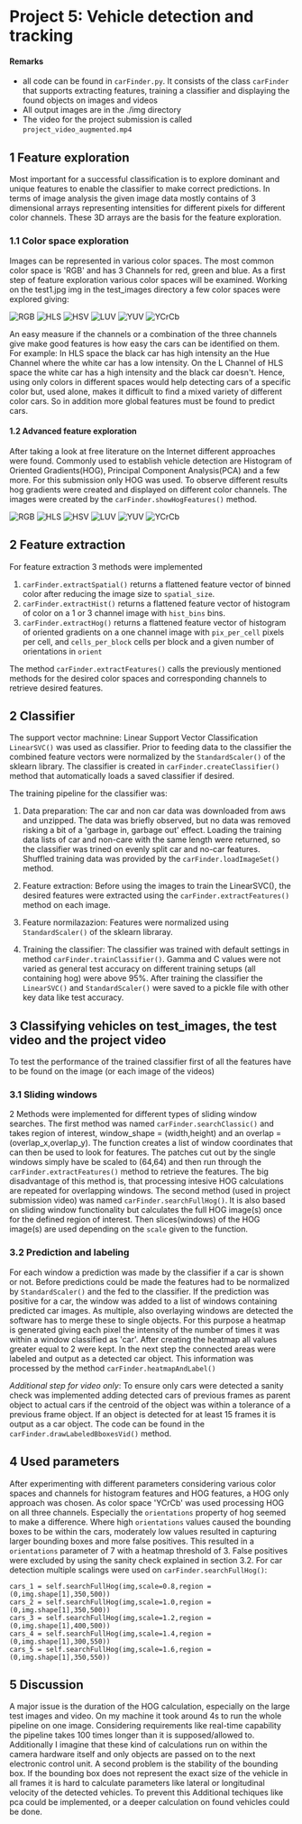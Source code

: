 # Project 5: Vehicle detection and tracking

#### Remarks
* all code can be found in ```carFinder.py```. It consists of the class ```carFinder``` that supports extracting features, training a classifier and displaying the found objects on images and videos
* All output images are in the ./img directory 
* The video for the project submission is called ```project_video_augmented.mp4```


## 1 Feature exploration
Most important for a successful classification is to explore dominant and unique features to enable the classifier to make correct predictions. In terms of image analysis the given image data mostly contains of 3 dimensional arrays representing intensities for different pixels for different color channels.
These 3D arrays are the basis for the feature exploration.

### 1.1 Color space exploration
Images can be represented in various color spaces. The most common color space is 'RGB' and has 3 Channels for red, green and blue. As a first step of feature exploration various color spaces will be examined.
Working on the test1.jpg img in the test_images directory a few color spaces were explored giving:

![RGB](img/color_spaces/RGB.jpg "RGB Channels and Combined")
![HLS](img/color_spaces/HLS.jpg "HLS Channels and Combined")
![HSV](img/color_spaces/HSV.jpg "HSV Channels and Combined")
![LUV](img/color_spaces/LUV.jpg "LUV Channels and Combined")
![YUV](img/color_spaces/YUV.jpg "LUV Channels and Combined")
![YCrCb](img/color_spaces/YCrCb.jpg "YCrCb Channels and Combined")

An easy measure if the channels or a combination of the three channels give make good features is how easy the cars can be identified on them. For example: In HLS space the black car has high intensity an the Hue Channel where the white car has a low intensity. On the L Channel of HLS space the white car has a high intensity and the black car doesn't. Hence, using only colors in different spaces would help detecting cars of a specific color but, used alone, makes it difficult to find a mixed variety of different color cars.
So in addition more global features must be found to predict cars.

#### 1.2 Advanced feature exploration
After taking a look at free literature on the Internet different approaches were found.
Commonly used to establish vehicle detection are Histogram of Oriented Gradients(HOG), Principal Component Analysis(PCA) and a few more. For this submission only HOG was used.
To observe different results hog gradients were created and displayed on different color channels. The images were created by the ```carFinder.showHogFeatures()``` method.

![RGB](img/hog_images/RGB.jpg "RGB Channels and Combined")
![HLS](img/hog_images/HLS.jpg "HLS Channels and Combined")
![HSV](img/hog_images/HSV.jpg "HSV Channels and Combined")
![LUV](img/hog_images/LUV.jpg "LUV Channels and Combined")
![YUV](img/hog_images/YUV.jpg "LUV Channels and Combined")
![YCrCb](img/hog_images/YCrCb.jpg "YCrCb Channels and Combined")

## 2 Feature extraction
For feature extraction 3 methods were implemented
1. ```carFinder.extractSpatial()``` returns a flattened feature vector of binned color after reducing the image size to ```spatial_size```.
2. ```carFinder.extractHist()``` returns a flattened feature vector of histogram of color on a 1 or 3 channel image with ```hist_bins``` bins.
3. ```carFinder.extractHog()``` returns a flattened feature vector of histogram of oriented gradients on a one channel image with ```pix_per_cell``` pixels per cell, and ```cells_per_block``` cells per block and a given number of orientations in ```orient```

The method ```carFinder.extractFeatures()``` calls the previously mentioned methods for the desired color spaces and corresponding channels to retrieve desired features.

## 2 Classifier

The support vector machnine: Linear Support Vector Classification ```LinearSVC()``` was used as classifier.
Prior to feeding data to the classifier the combined feature vectors were normalized by the ```StandardScaler()``` of the sklearn library.
The classifier is created in ```carFinder.createClassifier()``` method that automatically loads a saved classifier if desired. 


The training pipeline for the classifier was:

1. Data preparation:
The car and non car data was downloaded from aws and unzipped.
The data was briefly observed, but no data was removed risking a bit of a 'garbage in, garbage out' effect.
Loading the training data lists of car and non-care with the same length were returned, so the classifier was trined on evenly split car and no-car features. Shuffled training data was provided by the ```carFinder.loadImageSet()``` method.

2. Feature extraction:
Before using the images to train the LinearSVC(), the desired features were extracted using the ```carFinder.extractFeatures()``` method on each image.

3. Feature normilazazion:
Features were normalized using ```StandardScaler()``` of the sklearn libraray.

4. Training the classifier:
The classifier was trained with default settings in method ```carFinder.trainClassifier()```. Gamma and C values were not varied as general test accuracy on different training setups (all containing hog) were above 95%.
After training the classifier the ```LinearSVC()``` and ```StandardScaler()``` were saved to a pickle file with other key data like test accuracy.

## 3 Classifying vehicles on test_images, the test video and the project video
To test the performance of the trained classifier first of all the features have to be found on the image (or each image of the videos)

### 3.1 Sliding windows
2 Methods were implemented for different types of sliding window searches.
The first method was named ```carFinder.searchClassic()``` and takes region of interest, window_shape = (width,height) and an overlap = (overlap_x,overlap_y). The function creates a list of window coordinates that can then be used to look for features. The patches cut out by the single windows simply have be scaled to (64,64) and then run through the ```carFinder.extractFeatures()``` method to retrieve the features. The big disadvantage of this method is, that processing intesive HOG calculations are repeated for overlapping windows.
The second method (used in project submission video) was named ```carFinder.searchFullHog()```. It is also based on sliding window functionality but calculates the full HOG image(s) once for the defined region of interest. Then slices(windows) of the HOG image(s) are used depending on the ```scale``` given to the function.

### 3.2 Prediction and labeling
For each window a prediction was made by the classifier if a car is shown or not. Before predictions could be made the features had to be normalized by ```StandardScaler()``` and the fed to the classifier. If the prediction was positive for a car, the window was added to a list of windows containing predicted car images.
As multiple, also overlaying windows are detected the software has to merge these to single objects. For this purpose a heatmap is generated giving each pixel the intensity of the number of times it was within a window classified as 'car'. After creating the heatmap all values greater equal to 2 were kept. In the next step the connected areas were labeled and output as a detected car object. This information was processed by the method ```carFinder.heatmapAndLabel()```


*Additional step for video only*: To ensure only cars were detected a sanity check was implemented adding detected cars of previous frames as parent object to actual cars if the centroid of the object was within a tolerance of a previous frame object. If an object is detected for at least 15 frames it is output as a car object. The code can be found in the ```carFinder.drawLabeledBboxesVid()``` method.

## 4 Used parameters
After experimenting with different parameters considering various color spaces and channels for histogram features and HOG features, a HOG only approach was chosen. As color space 'YCrCb' was used processing HOG on all three channels. Especially the ```orientations``` property of hog seemed to make a difference. Where high ```orientations``` values caused the bounding boxes to be within the cars, moderately low values resulted in capturing larger bounding boxes and more false positives. This resulted in a  ```orientations``` parameter of 7 with a heatmap threshold of 3. False positives were excluded by using the sanity check explained in section 3.2.
For car detection multiple scalings were used on ```carFinder.searchFullHog()```:
```
cars_1 = self.searchFullHog(img,scale=0.8,region = (0,img.shape[1],350,500))
cars_2 = self.searchFullHog(img,scale=1.0,region = (0,img.shape[1],350,500))
cars_3 = self.searchFullHog(img,scale=1.2,region = (0,img.shape[1],400,500))
cars_4 = self.searchFullHog(img,scale=1.4,region = (0,img.shape[1],300,550))
cars_5 = self.searchFullHog(img,scale=1.6,region = (0,img.shape[1],350,550))
```

## 5 Discussion
A major issue is the duration of the HOG calculation, especially on the large test images and video. On my machine it took around 4s to run the whole pipeline on one image. Considering requirements like real-time capability the pipeline takes 100 times longer than it is supposed/allowed to. Additionally I imagine that these kind of calculations run on within the camera hardware itself and only objects are passed on to the next electronic control unit. 
A second problem is the stability of the bounding box. If the bounding box does not represent the exact size of the vehicle in all frames it is hard to calculate parameters like lateral or longitudinal velocity of the detected vehicles. To prevent this Additional techiques like pca could be implemented, or a deeper calculation on found vehicles could be done.